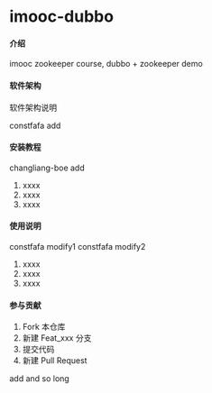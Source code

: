 # imooc-dubbo

#### 介绍
imooc zookeeper course, dubbo + zookeeper demo

#### 软件架构
软件架构说明

constfafa add


#### 安装教程

changliang-boe add

1. xxxx
2. xxxx
3. xxxx

#### 使用说明
constfafa modify1
constfafa modify2
1. xxxx
2. xxxx
3. xxxx

#### 参与贡献

1. Fork 本仓库
2. 新建 Feat_xxx 分支
3. 提交代码
4. 新建 Pull Request

add and so long